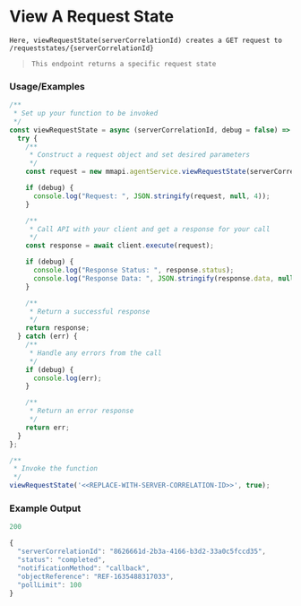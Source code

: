 # View A Request State

`Here, viewRequestState(serverCorrelationId) creates a GET request to /requeststates/{serverCorrelationId}`

> `This endpoint returns a specific request state`

### Usage/Examples

```javascript
/**
 * Set up your function to be invoked
 */
const viewRequestState = async (serverCorrelationId, debug = false) => {
  try {
    /**
     * Construct a request object and set desired parameters
     */
    const request = new mmapi.agentService.viewRequestState(serverCorrelationId);

    if (debug) {
      console.log("Request: ", JSON.stringify(request, null, 4));
    }

    /**
     * Call API with your client and get a response for your call
     */
    const response = await client.execute(request);

    if (debug) {
      console.log("Response Status: ", response.status);
      console.log("Response Data: ", JSON.stringify(response.data, null, 4));
    }

    /**
     * Return a successful response
     */
    return response;
  } catch (err) {
    /**
     * Handle any errors from the call
     */
    if (debug) {
      console.log(err);
    }

    /**
     * Return an error response
     */
    return err;
  }
};

/**
 * Invoke the function
 */
viewRequestState('<<REPLACE-WITH-SERVER-CORRELATION-ID>>', true);
```

### Example Output

```javascript
200

{
  "serverCorrelationId": "8626661d-2b3a-4166-b3d2-33a0c5fccd35",
  "status": "completed",
  "notificationMethod": "callback",
  "objectReference": "REF-1635488317033",
  "pollLimit": 100
}
```
